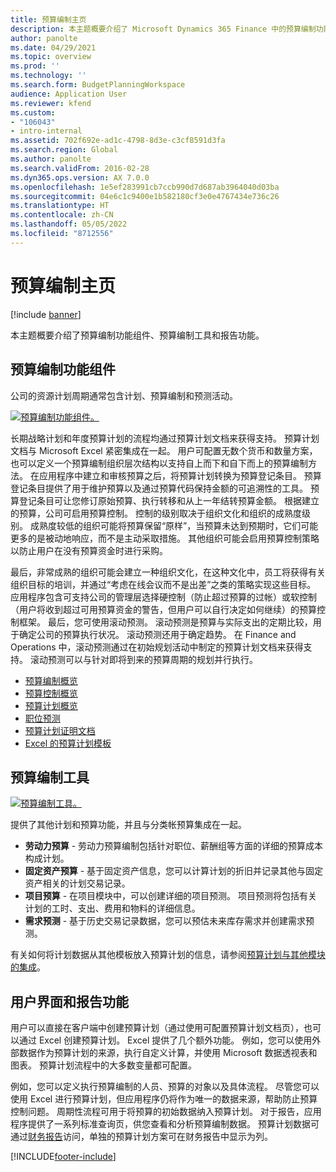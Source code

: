 ```yaml
---
title: 预算编制主页
description: 本主题概要介绍了 Microsoft Dynamics 365 Finance 中的预算编制功能组件、预算编制工具和报告功能。
author: panolte
ms.date: 04/29/2021
ms.topic: overview
ms.prod: ''
ms.technology: ''
ms.search.form: BudgetPlanningWorkspace
audience: Application User
ms.reviewer: kfend
ms.custom:
- "106043"
- intro-internal
ms.assetid: 702f692e-ad1c-4798-8d3e-c3cf8591d3fa
ms.search.region: Global
ms.author: panolte
ms.search.validFrom: 2016-02-28
ms.dyn365.ops.version: AX 7.0.0
ms.openlocfilehash: 1e5ef283991cb7ccb990d7d687ab3964040d03ba
ms.sourcegitcommit: 04e6c1c9400e1b582180cf3e0e4767434e736c26
ms.translationtype: HT
ms.contentlocale: zh-CN
ms.lasthandoff: 05/05/2022
ms.locfileid: "8712556"
---
```

# <a name="budgeting-home-page"></a>预算编制主页

[!include [banner](../includes/banner.md)]

本主题概要介绍了预算编制功能组件、预算编制工具和报告功能。 

## <a name="components-of-budgeting-functionality"></a>预算编制功能组件

公司的资源计划周期通常包含计划、预算编制和预测活动。

[![预算编制功能组件。](./media/budgeting-functionality-components.jpg)](./media/budgeting-functionality-components.jpg)

长期战略计划和年度预算计划的流程均通过预算计划文档来获得支持。 预算计划文档与 Microsoft Excel 紧密集成在一起。 用户可配置无数个货币和数量方案，也可以定义一个预算编制组织层次结构以支持自上而下和自下而上的预算编制方法。 在应用程序中建立和审核预算之后，将预算计划转换为预算登记条目。 预算登记条目提供了用于维护预算以及通过预算代码保持金额的可追溯性的工具。 预算登记条目可让您修订原始预算、执行转移和从上一年结转预算金额。 根据建立的预算，公司可启用预算控制。 控制的级别取决于组织文化和组织的成熟度级别。 成熟度较低的组织可能将预算保留“原样”，当预算未达到预期时，它们可能更多的是被动地响应，而不是主动采取措施。 其他组织可能会启用预算控制策略以防止用户在没有预算资金时进行采购。

最后，非常成熟的组织可能会建立一种组织文化，在这种文化中，员工将获得有关组织目标的培训，并通过“考虑在线会议而不是出差”之类的策略实现这些目标。 应用程序包含可支持公司的管理层选择硬控制（防止超过预算的过帐）或软控制（用户将收到超过可用预算资金的警告，但用户可以自行决定如何继续）的预算控制框架。 最后，您可使用滚动预测。 滚动预测是预算与实际支出的定期比较，用于确定公司的预算执行状况。 滚动预测还用于确定趋势。 在 Finance and Operations 中，滚动预测通过在初始规划活动中制定的预算计划文档来获得支持。 滚动预测可以与针对即将到来的预算周期的规划并行执行。

-   [预算编制概览](basic-budgeting-overview-configuration.md)
-   [预算控制概览](budget-control-overview-configuration.md)
-   [预算计划概览](budget-planning-overview-configuration.md)
-   [职位预测](position-forecasting.md)
-   [预算计划证明文档](budget-planning-justification-docs.md)
-   [Excel 的预算计划模板](budget-planning-excel-templates.md)

## <a name="budgeting-tools"></a>预算编制工具
[![预算编制工具。](./media/budgeting-tools.jpg)](./media/budgeting-tools.jpg) 

提供了其他计划和预算功能，并且与分类帐预算集成在一起。

-   **劳动力预算** - 劳动力预算编制包括针对职位、薪酬组等方面的详细的预算成本构成计划。
-   **固定资产预算** - 基于固定资产信息，您可以计算计划的折旧并记录其他与固定资产相关的计划交易记录。
-   **项目预算** - 在项目模块中，可以创建详细的项目预测。 项目预测将包括有关计划的工时、支出、费用和物料的详细信息。
-   **需求预测** - 基于历史交易记录数据，您可以预估未来库存需求并创建需求预测。

有关如何将计划数据从其他模板放入预算计划的信息，请参阅[预算计划与其他模块的集成](budget-planning-integration-other-modules.md)。

## <a name="user-interface-and-reporting-capabilities"></a>用户界面和报告功能
用户可以直接在客户端中创建预算计划（通过使用可配置预算计划文档页），也可以通过 Excel 创建预算计划。 Excel 提供了几个额外功能。 例如，您可以使用外部数据作为预算计划的来源，执行自定义计算，并使用 Microsoft 数据透视表和图表。 预算计划流程中的大多数变量都可配置。 

例如，您可以定义执行预算编制的人员、预算的对象以及具体流程。 尽管您可以使用 Excel 进行预算计划，但应用程序仍将作为唯一的数据来源，帮助防止预算控制问题。 周期性流程可用于将预算的初始数据纳入预算计划。 对于报告，应用程序提供了一系列标准查询页，供您查看和分析预算编制数据。 预算计划数据可通过[财务报告](../general-ledger/financial-reporting-getting-started.md)访问，单独的预算计划方案可在财务报告中显示为列。








[!INCLUDE[footer-include](../../includes/footer-banner.md)]
